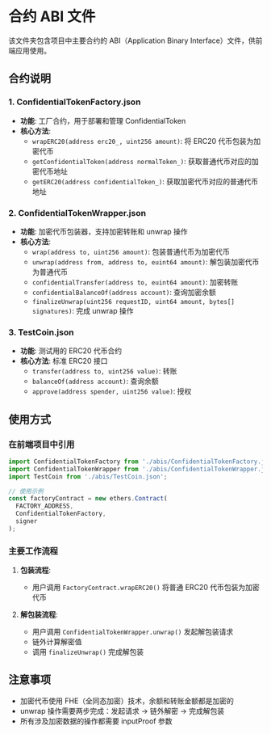 # 合约 ABI 文件

该文件夹包含项目中主要合约的 ABI（Application Binary Interface）文件，供前端应用使用。

## 合约说明

### 1. ConfidentialTokenFactory.json
- **功能**: 工厂合约，用于部署和管理 ConfidentialToken
- **核心方法**:
  - `wrapERC20(address erc20_, uint256 amount)`: 将 ERC20 代币包装为加密代币
  - `getConfidentialToken(address normalToken_)`: 获取普通代币对应的加密代币地址
  - `getERC20(address confidentialToken_)`: 获取加密代币对应的普通代币地址

### 2. ConfidentialTokenWrapper.json
- **功能**: 加密代币包装器，支持加密转账和 unwrap 操作
- **核心方法**:
  - `wrap(address to, uint256 amount)`: 包装普通代币为加密代币
  - `unwrap(address from, address to, euint64 amount)`: 解包装加密代币为普通代币
  - `confidentialTransfer(address to, euint64 amount)`: 加密转账
  - `confidentialBalanceOf(address account)`: 查询加密余额
  - `finalizeUnwrap(uint256 requestID, uint64 amount, bytes[] signatures)`: 完成 unwrap 操作

### 3. TestCoin.json
- **功能**: 测试用的 ERC20 代币合约
- **核心方法**: 标准 ERC20 接口
  - `transfer(address to, uint256 value)`: 转账
  - `balanceOf(address account)`: 查询余额
  - `approve(address spender, uint256 value)`: 授权

## 使用方式

### 在前端项目中引用

```javascript
import ConfidentialTokenFactory from './abis/ConfidentialTokenFactory.json';
import ConfidentialTokenWrapper from './abis/ConfidentialTokenWrapper.json';
import TestCoin from './abis/TestCoin.json';

// 使用示例
const factoryContract = new ethers.Contract(
  FACTORY_ADDRESS, 
  ConfidentialTokenFactory, 
  signer
);
```

### 主要工作流程

1. **包装流程**: 
   - 用户调用 `FactoryContract.wrapERC20()` 将普通 ERC20 代币包装为加密代币
   
2. **解包装流程**:
   - 用户调用 `ConfidentialTokenWrapper.unwrap()` 发起解包装请求
   - 链外计算解密值
   - 调用 `finalizeUnwrap()` 完成解包装

## 注意事项

- 加密代币使用 FHE（全同态加密）技术，余额和转账金额都是加密的
- unwrap 操作需要两步完成：发起请求 → 链外解密 → 完成解包装
- 所有涉及加密数据的操作都需要 inputProof 参数